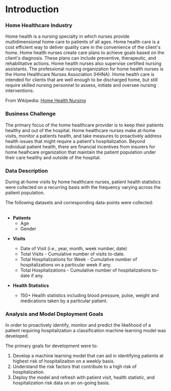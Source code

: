 # Introduction

### Home Healthcare Industry

Home health is a nursing specialty in which nurses provide multidimensional home care to patients of all ages. Home health care is a cost efficient way to deliver quality care in the convenience of the client's home. 
 Home health nurses create care plans to achieve goals based on the client's diagnosis. These plans can include preventive, therapeutic, and rehabilitative actions. Home health nurses also supervise certified nursing assistants. The professional nursing organization for home health nurses is the Home Healthcare Nurses Association (HHNA). Home health care is intended for clients that are well enough to be discharged home, but still require skilled nursing personnel to assess, initiate and oversee nursing interventions.

From Wikipedia: [Home Health Nursing](https://en.wikipedia.org/wiki/Home_health_nursing)

### Business Challenge

The primary focus of the home healthcare provider is to keep their patients healthy and out of the hospital.  Home healthcare nurses make at-home visits, monitor a patients health, and take measures to proactively address health issues that might require a patient's hospitalization.  Beyond individual patient health, there are financial incentives from insurers for home healhcare organization that maintain the patient population under their care healthy and outside of the hospital.

### Data Description

During at-home visits by home healthcare nurses, patient health statistics were collected on a recurring basis with the frequency varying across the patient population.  

The following datasets and corresponding data-points were collected: 
<br/><br/>

- **Patients**
  - Age
  - Gender  
* **Visits**
  * Date of Visit (i.e., year, month, week number, date)
  * Total Visits - Cumulative number of visits to-date.
  * Total Hospitalizations for Week - Cumulative number of hospitalizations on a particular week if any.
  * Total Hospitalizations - Cumulative number of hospitalizations to-date if any.

* **Health Statistics**
  * 150+ Health statistics including blood pressure, pulse, weight and medications taken by a particular patient.

### Analysis and Model Deployment Goals

In order to proactively identify, monitor and predict the likelihood of a patient requiring hospitalization a classification machine learning model was developed.  

The primary goals for development were to:


1. Develop a machine learning model that can aid in identifying patients at highest risk of hospitalizaiton on a weekly basis.
2. Understand the risk factors that contribute to a high risk of hospitalization.
3. Deploy the model and refresh with patient visit, health statistic, and hospitalization risk data on an on-going basis.
